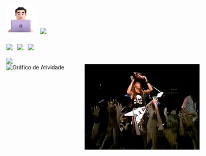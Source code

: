 <h1>
  <img src="gif/Man Technologist Light Skin Tone.png" alt="Man Technologist Light Skin Tone" width="75" height="75"/>&nbsp;
  <img src="https://readme-typing-svg.herokuapp.com/?font=Kanit&size=65&color=2aa889&center=false&vCenter=true&width=500&height=60&duration=4500&pause=3000&lines=‎Bruno+Manganoti;"/>
</h1>

<div display="inline"> 
  <a href="mailto:brunomanganoti@gmail.com"><img width=70 src="https://img.shields.io/badge/Gmail-D14836?style=flat&logo=gmail&logoColor=white"/></a>
  &nbsp;
  <a href="https://linkedin.com/in/bruno-manganoti"><img width=90 src="https://custom-icon-badges.demolab.com/badge/LinkedIn-0A66C2?logo=linkedin-white&logoColor=black"/></a>‎
  &nbsp;
  <a href="https://www.hackerrank.com/profile/brunomanganoti"><img width=110 src="https://img.shields.io/badge/-Hackerrank-00D163?style=flat&logo=HackerRank&logoColor=white"/></a>
</div><br>

<div>
    <img width=415 align="left"  src="https://github-readme-stats.vercel.app/api/top-langs/?username=brunomanganoti&theme=gotham&border_color=2aa889&layout=compact&langs_count=6&locale=pt-br&hide=css"/>
    <img width=300 align="right" src="gif/metallica_metro.gif"/>
</div>

![Gráfico de Atividade](https://github-readme-activity-graph.vercel.app/graph?username=brunomanganoti&hide_title=true&theme=gotham&bg_color=FFFFFF00&point=e50914&line=2aa889&area=true&hide_border=true&height=410&days=28)
